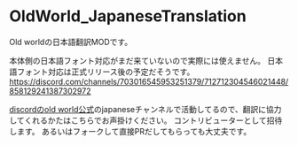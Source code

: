 # OldWorld_JapaneseTranslation

Old worldの日本語翻訳MODです。

本体側の日本語フォント対応がまだ来ていないので実際には使えません。
日本語フォント対応は正式リリース後の予定だそうです。
https://discord.com/channels/703016545953251379/712712304546021448/858129241387302972

[discordのold world公式](https://discord.gg/MGKFes3UM9)のjapaneseチャンネルで活動してるので、翻訳に協力してくれるかたはこちらでお声掛けください。
コントリビューターとして招待します。
あるいはフォークして直接PRだしてもらっても大丈夫です。
